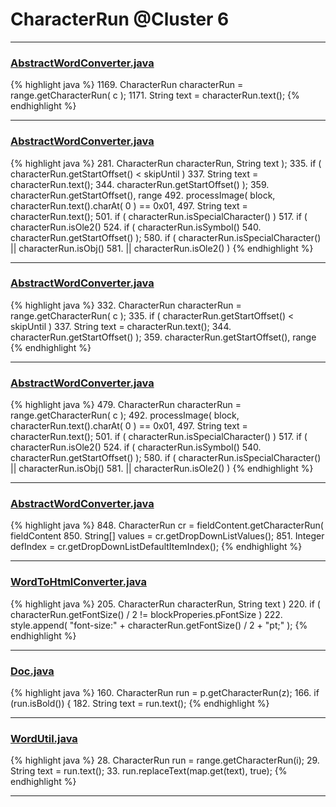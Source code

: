 # CharacterRun @Cluster 6

***

### [AbstractWordConverter.java](https://searchcode.com/codesearch/view/97383976/)
{% highlight java %}
1169. CharacterRun characterRun = range.getCharacterRun( c );
1171. String text = characterRun.text();
{% endhighlight %}

***

### [AbstractWordConverter.java](https://searchcode.com/codesearch/view/97383976/)
{% highlight java %}
281. CharacterRun characterRun, String text );
335.     if ( characterRun.getStartOffset() < skipUntil )
337.     String text = characterRun.text();
344.                     characterRun.getStartOffset() );
359.                             characterRun.getStartOffset(), range
492.     processImage( block, characterRun.text().charAt( 0 ) == 0x01,
497. String text = characterRun.text();
501. if ( characterRun.isSpecialCharacter() )
517.     if ( characterRun.isOle2()
524.     if ( characterRun.isSymbol()
540.                         characterRun.getStartOffset() );
580. if ( characterRun.isSpecialCharacter() || characterRun.isObj()
581.         || characterRun.isOle2() )
{% endhighlight %}

***

### [AbstractWordConverter.java](https://searchcode.com/codesearch/view/97383976/)
{% highlight java %}
332. CharacterRun characterRun = range.getCharacterRun( c );
335. if ( characterRun.getStartOffset() < skipUntil )
337. String text = characterRun.text();
344.                 characterRun.getStartOffset() );
359.                         characterRun.getStartOffset(), range
{% endhighlight %}

***

### [AbstractWordConverter.java](https://searchcode.com/codesearch/view/97383976/)
{% highlight java %}
479. CharacterRun characterRun = range.getCharacterRun( c );
492.     processImage( block, characterRun.text().charAt( 0 ) == 0x01,
497. String text = characterRun.text();
501. if ( characterRun.isSpecialCharacter() )
517.     if ( characterRun.isOle2()
524.     if ( characterRun.isSymbol()
540.                         characterRun.getStartOffset() );
580. if ( characterRun.isSpecialCharacter() || characterRun.isObj()
581.         || characterRun.isOle2() )
{% endhighlight %}

***

### [AbstractWordConverter.java](https://searchcode.com/codesearch/view/97383976/)
{% highlight java %}
848. CharacterRun cr = fieldContent.getCharacterRun( fieldContent
850. String[] values = cr.getDropDownListValues();
851. Integer defIndex = cr.getDropDownListDefaultItemIndex();
{% endhighlight %}

***

### [WordToHtmlConverter.java](https://searchcode.com/codesearch/view/97383966/)
{% highlight java %}
205.     CharacterRun characterRun, String text )
220. if ( characterRun.getFontSize() / 2 != blockProperies.pFontSize )
222.     style.append( "font-size:" + characterRun.getFontSize() / 2 + "pt;" );
{% endhighlight %}

***

### [Doc.java](https://searchcode.com/codesearch/view/17642935/)
{% highlight java %}
160. CharacterRun run = p.getCharacterRun(z);
166. if (run.isBold()) {
182. String text = run.text();
{% endhighlight %}

***

### [WordUtil.java](https://searchcode.com/codesearch/view/69098620/)
{% highlight java %}
28. CharacterRun run = range.getCharacterRun(i);
29. String text = run.text();
33.   run.replaceText(map.get(text), true);
{% endhighlight %}

***

